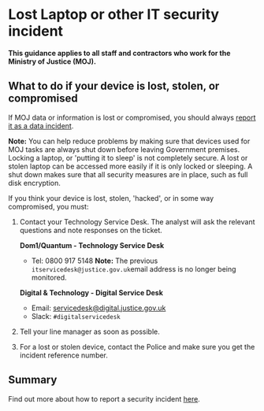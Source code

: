 # Lost Laptop or other IT security incident

**This guidance applies to all staff and contractors who work for the Ministry of Justice \(MOJ\).**

## What to do if your device is lost, stolen, or compromised

If MOJ data or information is lost or compromised, you should always [report it as a data incident](https://intranet.justice.gov.uk/guidance/security/report-a-security-incident/).

**Note:** You can help reduce problems by making sure that devices used for MOJ tasks are always shut down before leaving Government premises. Locking a laptop, or 'putting it to sleep' is not completely secure. A lost or stolen laptop can be accessed more easily if it is only locked or sleeping. A shut down makes sure that all security measures are in place, such as full disk encryption.

If you think your device is lost, stolen, 'hacked', or in some way compromised, you must:

1.  Contact your Technology Service Desk. The analyst will ask the relevant questions and note responses on the ticket.

    **Dom1/Quantum - Technology Service Desk**

    -   Tel: 0800 917 5148
    **Note:** The previous `itservicedesk@justice.gov.uk`email address is no longer being monitored.



    **Digital & Technology - Digital Service Desk**

    -   Email: [servicedesk@digital.justice.gov.uk](mailto:servicedesk@digital.justice.gov.uk)
    -   Slack: `#digitalservicedesk`
2.  Tell your line manager as soon as possible.

3.  For a lost or stolen device, contact the Police and make sure you get the incident reference number.


## Summary

Find out more about how to report a security incident [here](https://intranet.justice.gov.uk/guidance/security/report-a-security-incident/).

